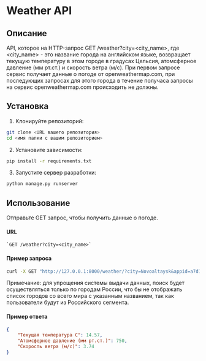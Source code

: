 # Weather API

## Описание

API, которое на HTTP-запрос GET /weather?city=<city_name>, где <city_name> - это название города на английском языке, возвращает текущую температуру в этом городе в градусах Цельсия, атомсферное давление (мм рт.ст.) и скорость ветра (м/c).
При первом запросе сервис получает данные о погоде от openweathermap.com, при последующих запросах для этого города в течение получаса запросы на сервис openweathermap.com происходить не должны.

## Установка

1. Клонируйте репозиторий:

```sh
git clone <URL вашего репозитория>
cd <имя папки с вашим репозиторием>
```

2. Установите зависимости:

```sh
pip install -r requirements.txt
```

3. Запустите сервер разработки:

```sh
python manage.py runserver
```

## Использование

Отправьте GET запрос, чтобы получить данные о погоде.

#### URL

```http
`GET /weather?city=<city_name>`
```

#### Пример запроса

```sh
curl -X GET "http://127.0.0.1:8000/weather/?city=Novoaltaysk&appid=a7d16af0e62316b4e1f2772a75c66e57"
```
Примечание: для упрощения системы выдачи данных, поиск будет осуществляться только по городам России, что бы не отображать список городов со всего мира с указанным названием, так как пользователи будут из Российского сегмента.

#### Пример ответа

```json
{
    "Текущая температура С": 14.57,
    "Атомсферное давление (мм рт.ст.)": 750,
    "Скорость ветра (м/c)": 3.74
}
```